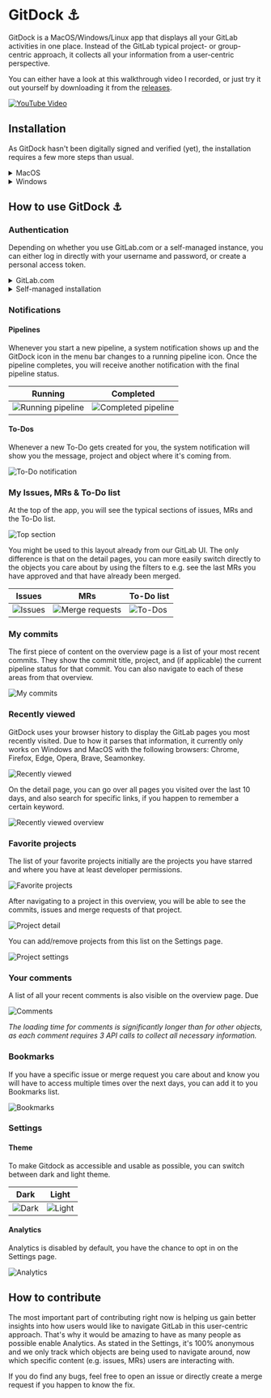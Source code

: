 # GitDock ⚓️

GitDock is a MacOS/Windows/Linux app that displays all your GitLab activities in one place. Instead of the GitLab typical project- or group-centric approach, it collects all your information from a user-centric perspective.

You can either have a look at this walkthrough video I recorded, or just try it out yourself by downloading it from the [releases](https://gitlab.com/mvanremmerden/gitdock/-/releases).

[![YouTube Video](/docs/img/youtube.png)](https://www.youtube.com/watch?v=WkVS38wo4_w 'GitDock ⚓️')

## Installation

As GitDock hasn't been digitally signed and verified (yet), the installation requires a few more steps than usual.

<details><summary>MacOS</summary>

### Installation options

Currently GitDock can be installed in 2 ways. Both currently require a workaround (explained right below the two options) in order for them to work:

#### Option 1: Homebrew

1. `brew install gitdock`

#### Option 2: Manual

1. Grab the dmg file from the newest release on the [Releases page](https://gitlab.com/mvanremmerden/gitdock/-/releases).
1. Move the app to your Applications folder and open it. You will see a notification informing you that this app hasn't been vetted and download from the App Store. Click "Cancel" at this point.

### Installation warning workaround

![Installation warning](/docs/img/installation-warning.png)

1. Open "Settings -> Security & Privacy" in your MacOS System Preferences, and make sure you are on the "General" tab.
1. You should now see a message about GitDock in the lower part. After clicking "Open anyway", it should work as expected 🎉

![Security & Privacy warning](/docs/img/security-privacy-warning.png)

</details>

<details><summary>Windows</summary>

1. Grab the `GitDock.exe` file from the newest release on the [Releases page](https://gitlab.com/mvanremmerden/gitdock/-/releases).
2. After the download has finished, Downloads will show a warning :warning: symbol, and will show a message _"Make sure you trust GitDock.exe"_.

3. Click the **"..."** next to the download item, and then choose **"Keep"**.

![Keep Download](/docs/img/windows-gitdock-keep-1.png)

4. Click **"Show more"**, and then choose **"Keep anyway"**.

![Keep Download](/docs/img/windows-gitdock-keep-2.png)

5. You will now have a "GitDock.exe" in your `Downloads` folder.
6. Click the "GitDock.exe" to open it. You will see a Windows Defender popup: _"Windows protected your PC"_

![Run GitDock](/docs/img/windows-gitdock-run-1.png)

7. Click **More Info**, then **Run anyway**.

![Run GitDock](/docs/img/windows-gitdock-run-2.png)

</details>

## How to use GitDock ⚓️

### Authentication

Depending on whether you use GitLab.com or a self-managed instance, you can either log in directly with your username and password, or create a personal access token.

<details><summary>GitLab.com</summary>

Just click the "Login with GitLab" button, and then enter your username and password. Afterwards, you might be seeing the GitLab homepage, but should very quickly and automatically be redirected to your GitDock overview page.

| Start                              | Login                              |
| ---------------------------------- | ---------------------------------- |
| ![Start page](/docs/img/start.png) | ![Login page](/docs/img/login.png) |

</details>

<details><summary>Self-managed installation</summary>

To log in with an account from a self-managed instance, you first have to create a personal access token:

Go to the Access Tokens page by first opening the user dropdown, clicking "Preferences" and then navigating to "Access tokens" in the left sidebar.

| User dropdown                             | Access tokens                                 |
| ----------------------------------------- | --------------------------------------------- |
| ![Preferences](/docs/img/preferences.png) | ![Access tokens](/docs/img/access-tokens.png) |

Enter a token name, mark the `read_api` checkbox and then click "Create personal access token". On the following screen, copy the newly created access token and paste it into the GitDock application, together with the URL of your self-managed instance.

</details>

### Notifications

#### Pipelines

Whenever you start a new pipeline, a system notification shows up and the GitDock icon in the menu bar changes to a running pipeline icon. Once the pipeline completes, you will receive another notification with the final pipeline status.

| Running                                             | Completed                                               |
| --------------------------------------------------- | ------------------------------------------------------- |
| ![Running pipeline](/docs/img/running-pipeline.png) | ![Completed pipeline](/docs/img/completed-pipeline.png) |

#### To-Dos

Whenever a new To-Do gets created for you, the system notification will show you the message, project and object where it's coming from.

![To-Do notification](/docs/img/todo-notification.png)

### My Issues, MRs & To-Do list

At the top of the app, you will see the typical sections of issues, MRs and the To-Do list.

![Top section](/docs/img/top-section.png)

You might be used to this layout already from our GitLab UI. The only difference is that on the detail pages, you can more easily switch directly to the objects you care about by using the filters to e.g. see the last MRs you have approved and that have already been merged.

| Issues                          | MRs                                             | To-Do list                     |
| ------------------------------- | ----------------------------------------------- | ------------------------------ |
| ![Issues](/docs/img/issues.png) | ![Merge requests](/docs/img/merge-requests.png) | ![To-Dos](/docs/img/todos.png) |

### My commits

The first piece of content on the overview page is a list of your most recent commits. They show the commit title, project, and (if applicable) the current pipeline status for that commit. You can also navigate to each of these areas from that overview.

![My commits](/docs/img/my-commits.png)

### Recently viewed

GitDock uses your browser history to display the GitLab pages you most recently visited. Due to how it parses that information, it currently only works on Windows and MacOS with the following browsers: Chrome, Firefox, Edge, Opera, Brave, Seamonkey.

![Recently viewed](/docs/img/recently-viewed.png)

On the detail page, you can go over all pages you visited over the last 10 days, and also search for specific links, if you happen to remember a certain keyword.

![Recently viewed overview](/docs/img/recently-viewed-overview.png)

### Favorite projects

The list of your favorite projects initially are the projects you have starred and where you have at least developer permissions.

![Favorite projects](/docs/img/favorite-projects.png)

After navigating to a project in this overview, you will be able to see the commits, issues and merge requests of that project.

![Project detail](/docs/img/project-detail.png)

You can add/remove projects from this list on the Settings page.

![Project settings](/docs/img/project-settings.png)

### Your comments

A list of all your recent comments is also visible on the overview page. Due

![Comments](/docs/img/comments.png)

_The loading time for comments is significantly longer than for other objects, as each comment requires 3 API calls to collect all necessary information._

### Bookmarks

If you have a specific issue or merge request you care about and know you will have to access multiple times over the next days, you can add it to you Bookmarks list.

![Bookmarks](/docs/img/bookmarks.png)

### Settings

#### Theme

To make Gitdock as accessible and usable as possible, you can switch between dark and light theme.

| Dark                        | Light                         |
| --------------------------- | ----------------------------- |
| ![Dark](/docs/img/dark.png) | ![Light](/docs/img/light.png) |

#### Analytics

Analytics is disabled by default, you have the chance to opt in on the Settings page.

![Analytics](/docs/img/analytics.png)

## How to contribute

The most important part of contributing right now is helping us gain better insights into how users would like to navigate GitLab in this user-centric approach. That's why it would be amazing to have as many people as possible enable Analytics. As stated in the Settings, it's 100% anonymous and we only track which objects are being used to navigate around, now which specific content (e.g. issues, MRs) users are interacting with.

If you do find any bugs, feel free to open an issue or directly create a merge request if you happen to know the fix.
